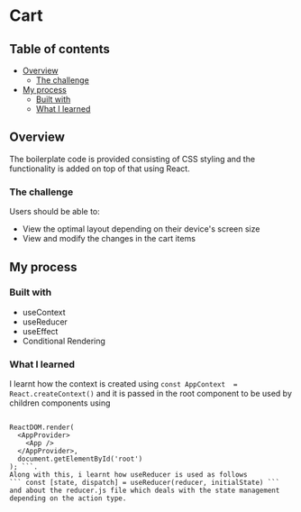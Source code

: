 # Cart


## Table of contents

- [Overview](#overview)
  - [The challenge](#the-challenge)
- [My process](#my-process)
  - [Built with](#built-with)
  - [What I learned](#what-i-learned)


## Overview

The boilerplate code is provided consisting of CSS styling and the functionality is added on top of that using React.

### The challenge

Users should be able to:

- View the optimal layout depending on their device's screen size
- View and modify the changes in the cart items


## My process

### Built with

- useContext
- useReducer
- useEffect
- Conditional Rendering

### What I learned

I learnt how the context is created using 
``` const AppContext  = React.createContext() ``` 
and it is passed in the root component to be used by children components using 
``` import { AppProvider } from './context'

ReactDOM.render(
  <AppProvider>
    <App />
  </AppProvider>,
  document.getElementById('root')
); ```.
Along with this, i learnt how useReducer is used as follows 
``` const [state, dispatch] = useReducer(reducer, initialState) ``` 
and about the reducer.js file which deals with the state management depending on the action type. 